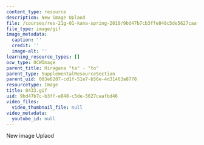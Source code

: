 ```yaml
---
content_type: resource
description: New image Uplaod
file: /courses/res-21g-01-kana-spring-2010/9bd47b7cb3ffe848c5de5627caafbd46_0433.gif
file_type: image/gif
image_metadata:
  caption: ''
  credit: ''
  image-alt: ''
learning_resource_types: []
ocw_type: OCWImage
parent_title: Hiragana "ta" - "to"
parent_type: SupplementalResourceSection
parent_uid: 083e6207-cd1f-51e7-b56e-4d31463a8778
resourcetype: Image
title: 0433.gif
uid: 9bd47b7c-b3ff-e848-c5de-5627caafbd46
video_files:
  video_thumbnail_file: null
video_metadata:
  youtube_id: null
---
```

New image Uplaod

